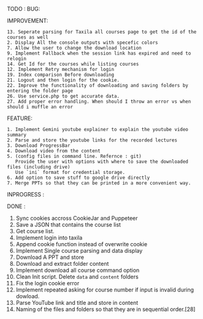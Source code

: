 TODO :
BUG:

IMPROVEMENT:

```
13. Seperate parsing for Taxila all courses page to get the id of the courses as well
2. Display All the console outputs with specefic colors
7. Allow the user to change the download location
9. Implement Fallback when the session link has expired and need to relogin
14. Get Id for the courses while listing courses
12. Implement Retry mechanism for login
19. Index comparison Before downloading
21. Logout and then login for the cookie.
22. Improve the functionality of downloading and saving folders by entering the folder page
26. Use service.php to get accurate data.
27. Add proper error handling. When should I throw an error vs when should i muffle an error
```

FEATURE:

```
1. Implement Gemini youtube explainer to explain the youtube video summary
2. Parse and store the youtube links for the recorded lectures
3. Download ProgressBar
4. Download video from the content
5. (config files in command line. Refernce : git)
   Provide the user with options with where to save the downloaded files (including drive)
   Use `ini` format for credential storage.
6. Add option to save stuff to google drive directly
7. Merge PPTs so that they can be printed in a more convenient way.
```

INPROGRESS :

DONE :

1. Sync cookies accross CookieJar and Puppeteer
1. Save a JSON that contains the course list
1. Get course list.
1. Implement login into taxila
1. Append cookie function instead of overwrite cookie
1. Implement Single course parsing and data display
1. Download A PPT and store
1. Download and extract folder content
1. Implement download all course command option
1. Clean Init script. Delete `data` and `content` folders
1. Fix the login cookie error
1. Implement repeated asking for course number if input is invalid during dowload.
1. Parse YouTube link and title and store in content
1. Naming of the files and folders so that they are in sequential order.[28]
